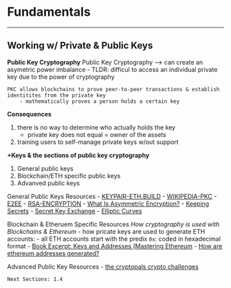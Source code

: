 # Fundamentals

---
## Working w/ Private & Public Keys

**Public Key Cryptography**
    Public Key Cryptography --> can create an asymetric power imbalance
        - TLDR: difficul to access an individual private key due to the power of cryptography

    PKC allows blockchains to prove peer-to-peer transactions & establish identitites from the private key
        - mathematically proves a person holds a certain key


**Consequences**
1. there is no way to determine who actually holds the key
    - private key does not equal = owner of the assets
2. training users to self-manage private keys w/out support


**+Keys & the sections of public key cryptography**
1. General public keys
2. Blockchain/ETH specific public keys
3. Advanved public keys

General Public Keys Resources
    - [KEYPAIR-ETH.BUILD](https://www.youtube.com/watch?v=9LtBDy67Tho)
    - [WIKIPEDIA-PKC](https://en.wikipedia.org/wiki/Public-key_cryptography)
    - [E2EE](https://www.youtube.com/watch?v=jkV1KEJGKRA)
    - [RSA-ENCRYPTION](https://www.youtube.com/watch?v=vgTtHV04xRI)
    - [What Is Asymmetric Encryption?](https://dzone.com/articles/what-is-asymmetric-encryption-understand-with-simp-1)
    - [Keeping Secrets](https://www.rigb.org/christmaslectures08/html/activities/keeping-secrets-secret.pdf#page=5)
    - [Secret Key Exchange](https://www.youtube.com/watch?v=NmM9HA2MQGI)
    - [Elliptic Curves](https://www.youtube.com/watch?v=NF1pwjL9-DE)

Blockchain & Etheruem Specific Resources
*How cryptography is used with Blockchains & Ethereum*
    - how pricate keys are used to generate ETH accounts: 
    - all ETH accounts start with the predix `0x`: coded in hexadecimal format
        - [Book Excerpt: Keys and Addresses (Mastering Ethereum](https://github.com/ethereumbook/ethereumbook/blob/develop/04keys-addresses.asciidoc)
        - [How are ethereum addresses generated?](https://ethereum.stackexchange.com/questions/3542/how-are-ethereum-addresses-generated)

Advanced Public Key Resources
    - [the cryptopals crypto challenges](https://cryptopals.com/)

    Next Sections: 1.4
    

